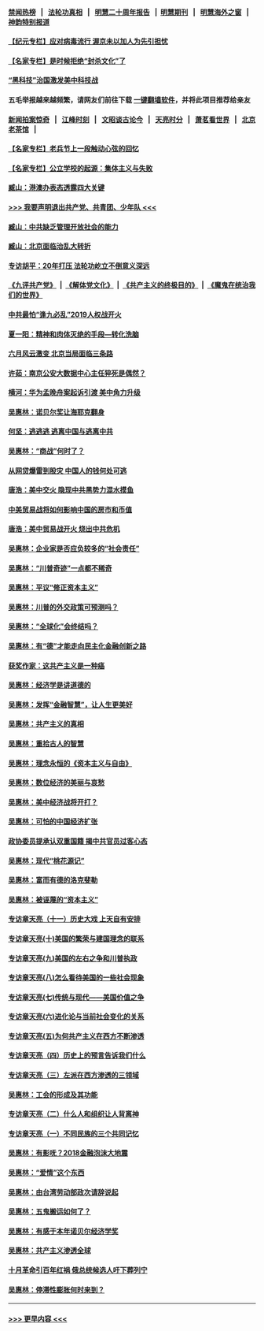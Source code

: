 #### [禁闻热榜](热点新闻.md?=0)  &nbsp;&nbsp;|&nbsp;&nbsp; [法轮功真相](https://github.com/gfw-breaker/truth/blob/master/README.md?=0) &nbsp;&nbsp;|&nbsp;&nbsp; [明慧二十周年报告](https://github.com/gfw-breaker/mh-reports/blob/master/README.md?=0) &nbsp;&nbsp;|&nbsp;&nbsp;[明慧期刊](https://github.com/gfw-breaker/mh-qikan) &nbsp;&nbsp;|&nbsp;&nbsp; [明慧海外之窗](https://github.com/gfw-breaker/mh-news/blob/master/README.md?=0) &nbsp;&nbsp;|&nbsp;&nbsp; [神韵特别报道](https://github.com/gfw-breaker/mh-news/blob/master/shenyun.md?=0)
#### [【纪元专栏】应对病毒流行 渥京未以加人为先引担忧](../pages/nsc423/n11875714.md?t=03100803) 
#### [【名家专栏】是时候拒绝“封杀文化”了](../pages/nsc423/n11814093.md?t=03100803) 
#### [“黑科技”治国激发美中科技战](../pages/nsc423/n11638056.md?t=03100803) 
#### 五毛举报越来越频繁，请网友们前往下载 [一键翻墙软件](https://github.com/gfw-breaker/ssr-accounts)，并将此项目推荐给亲友
#### [新闻拍案惊奇](https://github.com/gfw-breaker/banned-news/blob/master/pages/link4.md) &nbsp;&nbsp;|&nbsp;&nbsp; [江峰时刻](https://github.com/gfw-breaker/banned-news/blob/master/pages/link4.md) &nbsp;&nbsp;|&nbsp;&nbsp; [文昭谈古论今](https://github.com/gfw-breaker/banned-news/blob/master/pages/link4.md) &nbsp;&nbsp;|&nbsp;&nbsp; [天亮时分](https://github.com/gfw-breaker/banned-news/blob/master/pages/link4.md) &nbsp;&nbsp;|&nbsp;&nbsp; [萧茗看世界](https://github.com/gfw-breaker/banned-news/blob/master/pages/link4.md) &nbsp;&nbsp;|&nbsp;&nbsp; [北京老茶馆](https://github.com/gfw-breaker/banned-news/blob/master/pages/link4.md) &nbsp;&nbsp;|&nbsp;&nbsp; 
#### [【名家专栏】老兵节上一段触动心弦的回忆](../pages/nsc423/n11646016.md?t=03100803) 
#### [【名家专栏】公立学校的起源：集体主义与失败](../pages/nsc423/n11601833.md?t=03100803) 
#### [臧山：港澳办表态透露四大关键](../pages/nsc423/n11421628.md?t=03100803) 
#### [>>> 我要声明退出共产党、共青团、少年队 <<<](https://github.com/begood0513/goodnews/blob/master/quit/letter.md) 
#### [臧山：中共缺乏管理开放社会的能力](../pages/nsc423/n11407457.md?t=03100803) 
#### [臧山：北京面临治乱大转折](../pages/nsc423/n11406895.md?t=03100803) 
#### [专访胡平：20年打压 法轮功屹立不倒意义深远](../pages/nsc423/n11398800.md?t=03100803) 
#### [《九评共产党》](https://github.com/begood0513/9ping.md/blob/master/README.md) &nbsp;|&nbsp; [《解体党文化》](../../../../jtdwh.md/blob/master/README.md)  &nbsp;|&nbsp; [《共产主义的终极目的》](../../../../gczydzjmd.md/blob/master/README.md) &nbsp;|&nbsp; [《魔鬼在统治我们的世界》](../../../../mgztzwmdsj.md/blob/master/README.md) 
#### [中共最怕“逢九必乱”2019人权战开火](../pages/nsc423/n11385248.md?t=03100803) 
#### [夏一阳：精神和肉体灭绝的手段—转化洗脑](../pages/nsc423/n11368250.md?t=03100803) 
#### [六月风云激变 北京当局面临三条路](../pages/nsc423/n11313668.md?t=03100803) 
#### [许茹：南京公安大数据中心主任猝死是偶然？](../pages/nsc423/n11064744.md?t=03100803) 
#### [横河：华为孟晚舟案起诉引渡 美中角力升级](../pages/nsc423/n11027230.md?t=03100803) 
#### [吴惠林：诺贝尔奖让海耶克翻身](../pages/nsc423/n10890049.md?t=03100803) 
#### [何坚：逃逃逃 逃离中国与逃离中共](../pages/nsc423/n10592891.md?t=03100803) 
#### [吴惠林：“商战”何时了？](../pages/nsc423/n10573558.md?t=03100803) 
#### [从网贷爆雷到股灾 中国人的钱何处可逃](../pages/nsc423/n10572800.md?t=03100803) 
#### [唐浩：美中交火 隐现中共黑势力混水摸鱼](../pages/nsc423/n10544040.md?t=03100803) 
#### [中美贸易战将如何影响中国的房市和币值](../pages/nsc423/n10543697.md?t=03100803) 
#### [唐浩：美中贸易战开火 烧出中共危机](../pages/nsc423/n10540126.md?t=03100803) 
#### [吴惠林：企业家是否应负较多的“社会责任”](../pages/nsc423/n10535022.md?t=03100803) 
#### [吴惠林：“川普奇迹”一点都不稀奇](../pages/nsc423/n10512808.md?t=03100803) 
#### [吴惠林：平议“修正资本主义”](../pages/nsc423/n10495724.md?t=03100803) 
#### [吴惠林：川普的外交政策可预测吗？](../pages/nsc423/n10462387.md?t=03100803) 
#### [吴惠林：“全球化”会终结吗？](../pages/nsc423/n10452838.md?t=03100803) 
#### [吴惠林：有“德”才能走向民主化金融创新之路](../pages/nsc423/n10432292.md?t=03100803) 
#### [获奖作家：这共产主义是一种癌](../pages/nsc423/n10431541.md?t=03100803) 
#### [吴惠林：经济学是讲道德的](../pages/nsc423/n10398014.md?t=03100803) 
#### [吴惠林：发挥“金融智慧”，让人生更美好](../pages/nsc423/n10375019.md?t=03100803) 
#### [吴惠林：共产主义的真相](../pages/nsc423/n10351394.md?t=03100803) 
#### [吴惠林：重拾古人的智慧](../pages/nsc423/n10337691.md?t=03100803) 
#### [吴惠林：理念永恒的《资本主义与自由》](../pages/nsc423/n10316274.md?t=03100803) 
#### [吴惠林：数位经济的美丽与哀愁](../pages/nsc423/n10292946.md?t=03100803) 
#### [吴惠林：美中经济战将开打？](../pages/nsc423/n10258825.md?t=03100803) 
#### [吴惠林：可怕的中国经济扩张](../pages/nsc423/n10219147.md?t=03100803) 
#### [政协委员提承认双重国籍 揭中共官员过客心态](../pages/nsc423/n10208809.md?t=03100803) 
#### [吴惠林：现代“桃花源记”](../pages/nsc423/n10185234.md?t=03100803) 
#### [吴惠林：富而有德的洛克斐勒](../pages/nsc423/n10142264.md?t=03100803) 
#### [吴惠林：被诬蔑的“资本主义”](../pages/nsc423/n10124816.md?t=03100803) 
#### [专访章天亮（十一）历史大戏 上天自有安排](../pages/nsc423/n10094905.md?t=03100803) 
#### [专访章天亮(十)美国的繁荣与建国理念的联系](../pages/nsc423/n10094899.md?t=03100803) 
#### [专访章天亮(九)美国的左右之争和川普执政](../pages/nsc423/n10094889.md?t=03100803) 
#### [专访章天亮(八)怎么看待美国的一些社会现象](../pages/nsc423/n10094857.md?t=03100803) 
#### [专访章天亮(七)传统与现代——美国价值之争](../pages/nsc423/n10093140.md?t=03100803) 
#### [专访章天亮(六)进化论与当前社会变化的关系](../pages/nsc423/n10092036.md?t=03100803) 
#### [专访章天亮(五)为何共产主义在西方不断渗透](../pages/nsc423/n10083620.md?t=03100803) 
#### [专访章天亮（四）历史上的预言告诉我们什么](../pages/nsc423/n10083606.md?t=03100803) 
#### [专访章天亮（三）左派在西方渗透的三领域](../pages/nsc423/n10081115.md?t=03100803) 
#### [吴惠林：工会的形成及其功能](../pages/nsc423/n10080633.md?t=03100803) 
#### [专访章天亮（二）什么人和组织让人背离神](../pages/nsc423/n10076637.md?t=03100803) 
#### [专访章天亮（一）不同民族的三个共同记忆](../pages/nsc423/n10074188.md?t=03100803) 
#### [吴惠林：有影呒？2018金融泡沫大地震](../pages/nsc423/n10040534.md?t=03100803) 
#### [吴惠林：“爱情”这个东西](../pages/nsc423/n10019423.md?t=03100803) 
#### [吴惠林：由台湾劳动部政次请辞说起](../pages/nsc423/n9979679.md?t=03100803) 
#### [吴惠林：五鬼搬运如何了？](../pages/nsc423/n9925338.md?t=03100803) 
#### [吴惠林：有感于本年诺贝尔经济学奖](../pages/nsc423/n9871883.md?t=03100803) 
#### [吴惠林：共产主义渗透全球](../pages/nsc423/n9812748.md?t=03100803) 
#### [十月革命引百年红祸 俄总统候选人吁下葬列宁](../pages/nsc423/n9810182.md?t=03100803) 
#### [吴惠林：停滞性膨胀何时来到？](../pages/nsc423/n9764136.md?t=03100803) 

----
#### [ >>> 更早内容 <<< ](../indexes/nsc423-earlier.md)
